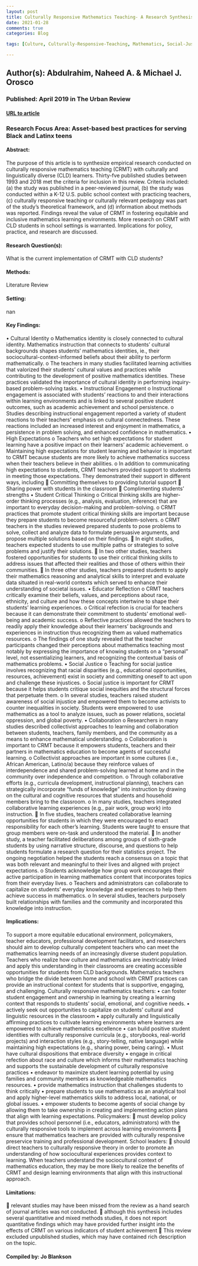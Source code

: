 ```yaml
---
layout: post
title: Culturally Responsive Mathematics Teaching- A Research Synthesis
date: 2021-01-28
comments: true
categories: Blog

tags: [Culture, Culturally-Responsive-Teaching, Mathematics, Social-Justice, Culturally-and-Linguistically-Diverse-Learners, CRMT, CLD, Diversity, Race, Pedagogy, Equity, Inclusivity, Identity, Language, Instructional-Engagement, Collaboration, Critical-Reflection]

---
```


## Author(s): Abdulrahim, Naheed A. & Michael J. Orosco

### Published: April 2019 in The Urban Review

#### [URL to article](http://eds.a.ebscohost.com.proxy.uchicago.edu/eds/detail/detail?vid=0&sid=3d6422b2-8e7d-4c76-a45b-257caec49b06%40sessionmgr4006&bdata=JnNpdGU9ZWRzLWxpdmUmc2NvcGU9c2l0ZQ%3d%3d#AN=edssjs.13FE0CB6&db=edssjs)

### Research Focus Area: Asset-based best practices for serving Black and Latinx teens

#### Abstract:
The purpose of this article is to synthesize empirical research conducted on culturally responsive mathematics teaching (CRMT) with culturally and linguistically diverse (CLD) learners. Thirty-fve published studies between 1993 and 2018 met the criteria for inclusion in this review. Criteria included: (a) the study was published in a peer-reviewed journal, (b) the study was conducted within a K-12 U.S. public school context with practicing teachers, (c) culturally responsive teaching or culturally relevant pedagogy was part of the study’s theoretical framework, and (d) information about methods was reported. Findings reveal the value of CRMT in fostering equitable and inclusive mathematics learning environments. More research on CRMT with CLD students in school settings is warranted. Implications for policy, practice, and research are discussed.


#### Research Question(s):
What is the current implementation of CRMT with CLD students?


#### Methods:
Literature Review


#### Setting:
nan


#### Key Findings:
• Cultural Identity o Mathematics identity is closely connected to cultural identity. Mathematics instruction that connects to students’ cultural backgrounds shapes students’ mathematics identities, ie., their sociocultural-context-informed beliefs about their ability to perform mathematically. o The teachers in many studies facilitated learning activities that valorized their students’ cultural values and practices while contributing to the development of positive mathematics identities. These practices validated the importance of cultural identity in performing inquiry-based problem-solving tasks. • Instructional Engagement o Instructional engagement is associated with students’ reactions to and their interactions within learning environments and is linked to several positive student outcomes, such as academic achievement and school persistence. o Studies describing instructional engagement reported a variety of student reactions to their teachers’ emphasis on cultural connectedness. These reactions included an increased interest and enjoyment in mathematics, a persistence in problem solving, and enhanced confidence in mathematics. • High Expectations o Teachers who set high expectations for student learning have a positive impact on their learners’ academic achievement. o Maintaining high expectations for student learning and behavior is important to CRMT because students are more likely to achieve mathematics success when their teachers believe in their abilities. o In addition to communicating high expectations to students, CRMT teachers provided support to students in meeting those expectations. They demonstrated their support in different ways, including  Committing themselves to providing tutorial support  Sharing power with students in the classroom  Complimenting students’ strengths • Student Critical Thinking o Critical thinking skills are higher-order thinking processes (e.g., analysis, evaluation, inference) that are important to everyday decision-making and problem-solving. o CRMT practices that promote student critical thinking skills are important because they prepare students to become resourceful problem-solvers. o CRMT teachers in the studies reviewed prepared students to pose problems to solve, collect and analyze data to formulate persuasive arguments, and propose multiple solutions based on their findings.  In eight studies, teachers expected students to use multiple paths or strategies to solve problems and justify their solutions.  In two other studies, teachers fostered opportunities for students to use their critical thinking skills to address issues that affected their realities and those of others within their communities.  In three other studies, teachers prepared students to apply their mathematics reasoning and analytical skills to interpret and evaluate data situated in real-world contexts which served to enhance their understanding of societal issues. • Educator Reflection o CRMT teachers critically examine their beliefs, values, and perceptions about race, ethnicity, and culture and how these concepts intertwine to shape their students’ learning experiences. o Critical refection is crucial for teachers because it can demonstrate their commitment to students’ emotional well-being and academic success. o Reflective practices allowed the teachers to readily apply their knowledge about their learners’ backgrounds and experiences in instruction thus recognizing them as valued mathematics resources. o The findings of one study revealed that the teacher participants changed their perceptions about mathematics teaching most notably by expressing the importance of knowing students on a “personal” level, not essentializing learners, and recognizing the contextual basis of mathematics problems. • Social Justice o Teaching for social justice involves recognizing that racial disparities (e.g., educational opportunities, resources, achievement) exist in society and committing oneself to act upon and challenge these injustices.  o Social justice is important for CRMT because it helps students critique social inequities and the structural forces that perpetuate them. o In several studies, teachers raised student awareness of social injustice and empowered them to become activists to counter inequalities in society. Students were empowered to use mathematics as a tool to analyze issues, such as power relations, societal oppression, and global poverty. • Collaboration o Researchers in many studies described collectivist approaches to learning and collaboration between students, teachers, family members, and the community as a means to enhance mathematical understanding.  o Collaboration is important to CRMT because it empowers students, teachers and their partners in mathematics education to become agents of successful learning. o Collectivist approaches are important in some cultures (i.e., African American, Latino/a) because they reinforce values of interdependence and shared problem-solving learned at home and in the community over independence and competition. o Through collaborative efforts (e.g., curricula development, instructional planning), teachers can strategically incorporate “funds of knowledge” into instruction by drawing on the cultural and cognitive resources that students and household members bring to the classroom. o In many studies, teachers integrated collaborative learning experiences (e.g., pair work, group work) into instruction.  In five studies, teachers created collaborative learning opportunities for students in which they were encouraged to enact responsibility for each other’s learning. Students were taught to ensure that group members were on-task and understood the material.  In another study, a teacher facilitated deliberations among groups of sixth-grade students by using narrative structure, discourse, and questions to help students formulate a research question for their statistics project. The ongoing negotiation helped the students reach a consensus on a topic that was both relevant and meaningful to their lives and aligned with project expectations. o Students acknowledge how group work encourages their active participation in learning mathematics content that incorporates topics from their everyday lives. o Teachers and administrators can collaborate to capitalize on students’ everyday knowledge and experiences to help them achieve success in mathematics. o In several studies, teachers purposely built relationships with families and the community and incorporated this knowledge into instruction. 


#### Implications:
To support a more equitable educational environment, policymakers, teacher educators, professional development facilitators, and researchers should aim to develop culturally competent teachers who can meet the mathematics learning needs of an increasingly diverse student population. Teachers who realize how culture and mathematics are inextricably linked and apply this understanding in their classrooms are creating accessible opportunities for students from CLD backgrounds. Mathematics teachers who bridge the divide between home and school with CRMT practices can provide an instructional context for students that is supportive, engaging, and challenging.  Culturally responsive mathematics teachers: • can foster student engagement and ownership in learning by creating a learning context that responds to students’ social, emotional, and cognitive needs. • actively seek out opportunities to capitalize on students’ cultural and linguistic resources in the classroom • apply culturally and linguistically affirming practices to cultivate learning environments where learners are empowered to achieve mathematics excellence • can build positive student identities with culturally responsive curricula (e.g., storybooks, real-world projects) and interaction styles (e.g., story-telling, native language) while maintaining high expectations (e.g., sharing power, being caring). • Must have cultural dispositions that embrace diversity • engage in critical refection about race and culture which informs their mathematics teaching and supports the sustainable development of culturally responsive practices • endeavor to maximize student learning potential by using families and community members as knowledgeable mathematics resources. • provide mathematics instruction that challenges students to think critically • prepare students to use mathematics as an analytical tool and apply higher-level mathematics skills to address local, national, or global issues. • empower students to become agents of social change by allowing them to take ownership in creating and implementing action plans that align with learning expectations.  Policymakers:  must develop policy that provides school personnel (i.e., educators, administrators) with the culturally responsive tools to implement across learning environments  ensure that mathematics teachers are provided with culturally responsive preservice training and professional development. School leaders:  should direct teachers to culturally responsive theory in order to promote an understanding of how sociocultural experiences provides context to learning. When teachers understand the sociocultural context of mathematics education, they may be more likely to realize the benefits of CRMT and design learning environments that align with this instructional approach. 


#### Limitations:
 relevant studies may have been missed from the review as a hand search of journal articles was not conducted.  although this synthesis includes several quantitative and mixed methods studies, it does not report quantitative findings which may have provided further insight into the effects of CRMT on various indicators of student achievement  This review excluded unpublished studies, which may have contained rich description on the topic. 


#### Compiled by: Jo Blankson


